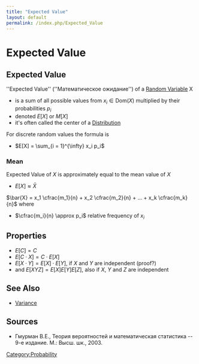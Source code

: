 ```yaml
---
title: "Expected Value"
layout: default
permalink: /index.php/Expected_Value
---
```


# Expected Value

## Expected Value
''Expected Value'' (''Математическое ожидание'') of a [Random Variable](Random_Variable) X
- is a sum of all possible values from $x_i \in \text{Dom}(X)$ multiplied by their probabilities $p_i$
- denoted $E[X]$ or $M[X]$
- it's often called the center of a [Distribution](Distribution)

For discrete random values the formula is 
- $E[X] = \sum_{i = 1}^{\infty} x_i p_i$


### Mean
Expected Value of $X$ is approximately equal to the mean value of $X$
- $E[X] \approx \bar{X}$

$\bar{X} = x_1 \cfrac{m_1}{n} + x_2 \cfrac{m_2}{n} + ... + x_k \cfrac{m_k}{n}$ where
- $\cfrac{m_i}{n} \approx p_i$ relative frequency of $x_i$


## Properties
- $E[C] = C$
- $E[C \cdot X] = C \cdot E[X]$
- $E[X \cdot Y] = E[X] \cdot E[Y]$, if $X$ and $Y$ are independent (proof?)
- and $E[XYZ] = E[X] E[Y] E[Z]$, also if $X$, $Y$ and $Z$ are independent


## See Also
- [Variance](Variance)

## Sources
- Гмурман В.Е., Теория вероятностей и математическая статистика -- 9-е издание. М.: Высш. шк., 2003.

[Category:Probability](Category_Probability)